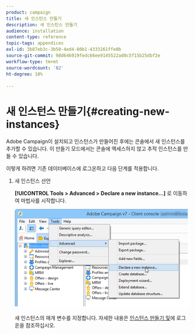 ```yaml
---
product: campaign
title: 새 인스턴스 만들기
description: 새 인스턴스 만들기
audience: installation
content-type: reference
topic-tags: appendices
exl-id: 3b87eb3c-3b50-4ed4-80b1-4333261ffe0b
source-git-commit: 98d646919fedc66ee9145522ad0c5f15b25dbf2e
workflow-type: tm+mt
source-wordcount: '82'
ht-degree: 10%

---
```


# 새 인스턴스 만들기{#creating-new-instances}

Adobe Campaign이 설치되고 인스턴스가 만들어진 후에는 콘솔에서 새 인스턴스를 추가할 수 있습니다. 이 만들기 모드에서는 콘솔에 액세스하지 않고 추적 인스턴스를 만들 수 있습니다.

이렇게 하려면 기존 데이터베이스에 로그온하고 다음 단계를 적용합니다.

1. 새 인스턴스 선언

   **[!UICONTROL Tools > Advanced > Declare a new instance...]** 로 이동하여 마법사를 시작합니다.

   ![](assets/s_ncs_install_declare_instance_menu.png)

   새 인스턴스의 매개 변수를 지정합니다. 자세한 내용은 [인스턴스 만들기 및](../../installation/using/creating-an-instance-and-logging-on.md)에 로그온을 참조하십시오.
